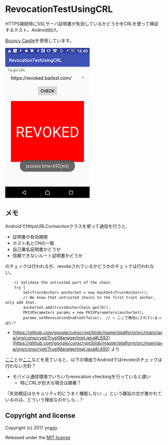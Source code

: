 RevocationTestUsingCRL
====
HTTPS接続時にSSLサーバ証明書が失効しているかどうかをCRLを使って検証するテスト。Android向け。

[Bouncy Castle](https://www.bouncycastle.org/java.html)を使用しています。

![img01.png](img01.png)

メモ
----
AndroidでHttpsURLConnectionクラスを使って通信を行うと、

  - 証明書の有効期限
  - ホスト名とCNの一致
  - 自己署名証明書かどうか
  - 信頼できないルート証明書かどうか

のチェックは行われるが、revokeされているかどうかのチェックは行われない。

        // Validate the untrusted part of the chain
        try {
            Set<TrustAnchor> anchorSet = new HashSet<TrustAnchor>();
            // We know that untrusted chains to the first trust anchor, only add that.
            anchorSet.add(trustAnchorChain.get(0));
            PKIXParameters params = new PKIXParameters(anchorSet);
            params.setRevocationEnabled(false);  // ← ここで無効にされているっぽい？

  - [https://github.com/google/conscrypt/blob/master/platform/src/main/java/org/conscrypt/TrustManagerImpl.java#L692](https://github.com/google/conscrypt/blob/master/platform/src/main/java/org/conscrypt/TrustManagerImpl.java#L692) より



[ここ](https://issuetracker.google.com/issues/36993981)とか[ここ](https://bugs.chromium.org/p/chromium/issues/detail?id=362710)などを見ていると、以下の理由でAndroidではrevokeのチェックは行わない方針？

  - モバイル通信環境でいちいちrevocation checkingを行っていると遅い
    - 特にCRLが巨大な場合は顕著？

「失効検証はセキュリティ的にうまく機能しない…」という趣旨の文が書かれているのは、どういう理由なのかしら…？

Copyright and license
----
Copyright (c) 2017 yoggy

Released under the [MIT license](LICENSE.txt)
